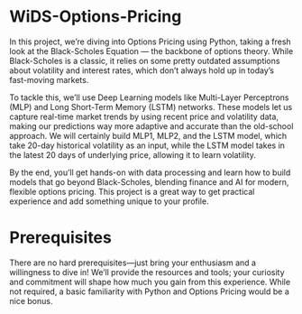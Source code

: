 # WiDS-Options-Pricing
In this project, we’re diving into Options Pricing using Python, taking a fresh look at the Black-Scholes Equation — the backbone of options theory. While Black-Scholes is a classic, it relies on some pretty outdated assumptions about volatility and interest rates, which don’t always hold up in today’s fast-moving markets.

To tackle this, we’ll use Deep Learning models like Multi-Layer Perceptrons (MLP) and Long Short-Term Memory (LSTM) networks. These models let us capture real-time market trends by using recent price and volatility data, making our predictions way more adaptive and accurate than the old-school approach. We will certainly build MLP1, MLP2, and the LSTM model, which take 20-day historical volatility as an input, while the LSTM model takes in the latest 20 days of underlying price, allowing it to learn volatility. 

By the end, you’ll get hands-on with data processing and learn how to build models that go beyond Black-Scholes, blending finance and AI for modern, flexible options pricing. This project is a great way to get practical experience and add something unique to your profile.

# Prerequisites
There are no hard prerequisites—just bring your enthusiasm and a willingness to dive in! We’ll provide the resources and tools; your curiosity and commitment will shape how much you gain from this experience. While not required, a basic familiarity with Python and Options Pricing would be a nice bonus.
